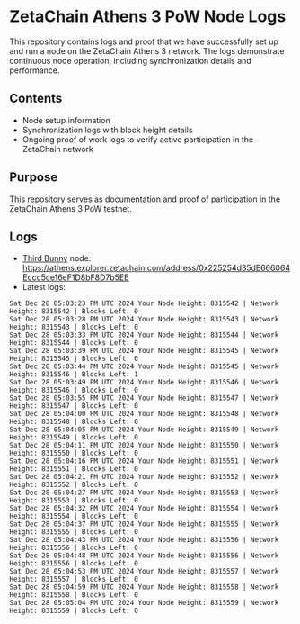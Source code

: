 # ZetaChain Athens 3 PoW Node Logs
This repository contains logs and proof that we have successfully set up and run a node on the ZetaChain Athens 3 network. The logs demonstrate continuous node operation, including synchronization details and performance.

## Contents
- Node setup information
- Synchronization logs with block height details
- Ongoing proof of work logs to verify active participation in the ZetaChain network

## Purpose
This repository serves as documentation and proof of participation in the ZetaChain Athens 3 PoW testnet.

## Logs

- [Third Bunny](https://thirdbunny.xyz/) node: https://athens.explorer.zetachain.com/address/0x225254d35dE666064Eccc5ce16eF1D8bF8D7b5EE
- Latest logs:
```
Sat Dec 28 05:03:23 PM UTC 2024 Your Node Height: 8315542 | Network Height: 8315542 | Blocks Left: 0
Sat Dec 28 05:03:28 PM UTC 2024 Your Node Height: 8315543 | Network Height: 8315543 | Blocks Left: 0
Sat Dec 28 05:03:33 PM UTC 2024 Your Node Height: 8315544 | Network Height: 8315544 | Blocks Left: 0
Sat Dec 28 05:03:39 PM UTC 2024 Your Node Height: 8315545 | Network Height: 8315545 | Blocks Left: 0
Sat Dec 28 05:03:44 PM UTC 2024 Your Node Height: 8315545 | Network Height: 8315546 | Blocks Left: 1
Sat Dec 28 05:03:49 PM UTC 2024 Your Node Height: 8315546 | Network Height: 8315546 | Blocks Left: 0
Sat Dec 28 05:03:55 PM UTC 2024 Your Node Height: 8315547 | Network Height: 8315547 | Blocks Left: 0
Sat Dec 28 05:04:00 PM UTC 2024 Your Node Height: 8315548 | Network Height: 8315548 | Blocks Left: 0
Sat Dec 28 05:04:05 PM UTC 2024 Your Node Height: 8315549 | Network Height: 8315549 | Blocks Left: 0
Sat Dec 28 05:04:11 PM UTC 2024 Your Node Height: 8315550 | Network Height: 8315550 | Blocks Left: 0
Sat Dec 28 05:04:16 PM UTC 2024 Your Node Height: 8315551 | Network Height: 8315551 | Blocks Left: 0
Sat Dec 28 05:04:21 PM UTC 2024 Your Node Height: 8315552 | Network Height: 8315552 | Blocks Left: 0
Sat Dec 28 05:04:27 PM UTC 2024 Your Node Height: 8315553 | Network Height: 8315553 | Blocks Left: 0
Sat Dec 28 05:04:32 PM UTC 2024 Your Node Height: 8315554 | Network Height: 8315554 | Blocks Left: 0
Sat Dec 28 05:04:37 PM UTC 2024 Your Node Height: 8315555 | Network Height: 8315555 | Blocks Left: 0
Sat Dec 28 05:04:43 PM UTC 2024 Your Node Height: 8315556 | Network Height: 8315556 | Blocks Left: 0
Sat Dec 28 05:04:48 PM UTC 2024 Your Node Height: 8315556 | Network Height: 8315556 | Blocks Left: 0
Sat Dec 28 05:04:53 PM UTC 2024 Your Node Height: 8315557 | Network Height: 8315557 | Blocks Left: 0
Sat Dec 28 05:04:59 PM UTC 2024 Your Node Height: 8315558 | Network Height: 8315558 | Blocks Left: 0
Sat Dec 28 05:05:04 PM UTC 2024 Your Node Height: 8315559 | Network Height: 8315559 | Blocks Left: 0
```
